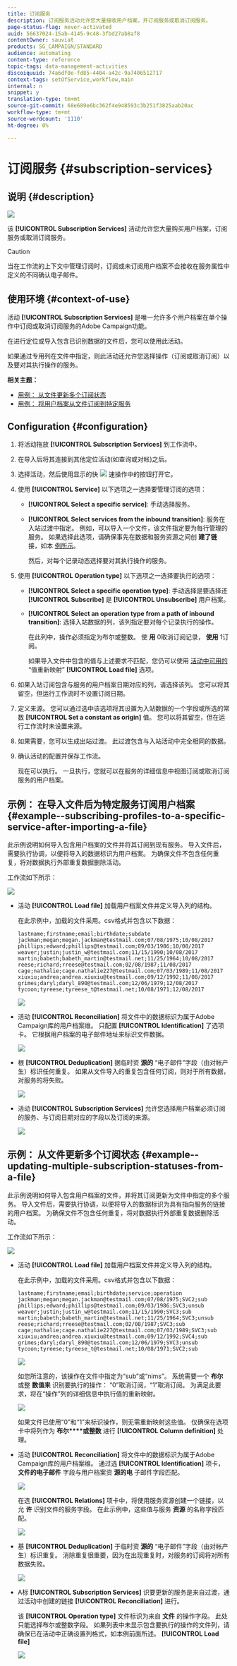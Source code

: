 ```yaml
---
title: 订阅服务
description: 订阅服务活动允许您大量接收用户档案，并订阅服务或取消订阅服务。
page-status-flag: never-activated
uuid: 56637024-15ab-4145-9c48-3fbd27ab8af8
contentOwner: sauviat
products: SG_CAMPAIGN/STANDARD
audience: automating
content-type: reference
topic-tags: data-management-activities
discoiquuid: 74a6df0e-fd85-4404-a42c-9a7406512717
context-tags: setOfService,workflow,main
internal: n
snippet: y
translation-type: tm+mt
source-git-commit: 68e689e6bc362f4e948593c3b251f3825aab20ac
workflow-type: tm+mt
source-wordcount: '1110'
ht-degree: 0%

---
```



# 订阅服务 {#subscription-services}

## 说明 {#description}

![](assets/wf_subscription.png)

该 **[!UICONTROL Subscription Services]** 活动允许您大量购买用户档案，订阅服务或取消订阅服务。

>[!CAUTION]
>
>当在工作流的上下文中管理订阅时，订阅或未订阅用户档案不会接收在服务属性中定义的不同确认电子邮件。

## 使用环境 {#context-of-use}

活动 **[!UICONTROL Subscription Services]** 是唯一允许多个用户档案在单个操作中订阅或取消订阅服务的Adobe Campaign功能。

在进行定位或导入包含已识别数据的文件后，您可以使用此活动。

如果通过专用列在文件中指定，则此活动还允许您选择操作（订阅或取消订阅）以及要对其执行操作的服务。

**相关主题：**

* [用例： 从文件更新多个订阅状态](../../automating/using/updating-subscriptions-from-file.md)
* [用例： 将用户档案从文件订阅到特定服务](../../automating/using/subscribing-profiles-from-file.md)

## Configuration {#configuration}

1. 将活动拖放 **[!UICONTROL Subscription Services]** 到工作流中。
1. 在导入后将其连接到其他定位活动(如查询或对帐)之后。
1. 选择活动，然后使用显示的快 ![](assets/edit_darkgrey-24px.png) 速操作中的按钮打开它。
1. 使用 **[!UICONTROL Service]** 以下选项之一选择要管理订阅的选项：

   * **[!UICONTROL Select a specific service]**: 手动选择服务。
   * **[!UICONTROL Select services from the inbound transition]**: 服务在入站过渡中指定。 例如，可以导入一个文件，该文件指定要为每行管理的服务。 如果选择此选项，请确保事先在数据和服务资源之间创 **建了链** 接，如本 [例所示](#example--updating-multiple-subscription-statuses-from-a-file)。

      然后，对每个记录动态选择要对其执行操作的服务。

1. 使用 **[!UICONTROL Operation type]** 以下选项之一选择要执行的选项：

   * **[!UICONTROL Select a specific operation type]**: 手动选择是要选择还 **[!UICONTROL Subscribe]** 是 **[!UICONTROL Unsubscribe]** 用户档案。
   * **[!UICONTROL Select an operation type from a path of inbound transition]**: 选择入站数据的列，该列指定要对每个记录执行的操作。

      在此列中，操作必须指定为布尔或整数。 使 **用** 0取消订阅记录， **使用** 1订阅。

      如果导入文件中包含的值与上述要求不匹配，您仍可以使用 [活动中可用的](../../automating/using/load-file.md#column-format) “值重新映射” **[!UICONTROL Load file]** 选项。

1. 如果入站订阅包含与服务的用户档案日期对应的列，请选择该列。 您可以将其留空，但运行工作流时不设置订阅日期。
1. 定义来源。 您可以通过选中该选项将其设置为入站数据的一个字段或所选的常数 **[!UICONTROL Set a constant as origin]** 值。 您可以将其留空，但在运行工作流时未设置来源。
1. 如果需要，您可以生成出站过渡。 此过渡包含与入站活动中完全相同的数据。
1. 确认活动的配置并保存工作流。

   现在可以执行。 一旦执行，您就可以在服务的详细信息中视图订阅或取消订阅服务的用户档案。

## 示例： 在导入文件后为特定服务订阅用户档案 {#example--subscribing-profiles-to-a-specific-service-after-importing-a-file}

此示例说明如何导入包含用户档案的文件并将其订阅到现有服务。 导入文件后，需要执行协调，以便将导入的数据标识为用户档案。 为确保文件不包含任何重复，将对数据执行外部重复数据删除活动。

工作流如下所示：

![](assets/subscription_activity_example1.png)

* 活动 **[!UICONTROL Load file]** 加载用户档案文件并定义导入列的结构。

   在此示例中，加载的文件采用。csv格式并包含以下数据：

   ```
   lastname;firstname;email;birthdate;subdate
   jackman;megan;megan.jackman@testmail.com;07/08/1975;10/08/2017
   phillips;edward;phillips@testmail.com;09/03/1986;10/08/2017
   weaver;justin;justin_w@testmail.com;11/15/1990;10/08/2017
   martin;babeth;babeth_martin@testmail.net;11/25/1964;10/08/2017
   reese;richard;rreese@testmail.com;02/08/1987;11/08/2017
   cage;nathalie;cage.nathalie227@testmail.com;07/03/1989;11/08/2017
   xiuxiu;andrea;andrea.xiuxiu@testmail.com;09/12/1992;11/08/2017
   grimes;daryl;daryl_890@testmail.com;12/06/1979;12/08/2017
   tycoon;tyreese;tyreese_t@testmail.net;10/08/1971;12/08/2017
   ```

   ![](assets/subscription_activity_example2.png)

* 活动 **[!UICONTROL Reconciliation]** 将文件中的数据标识为属于Adobe Campaign库的用户档案维。 只配置 **[!UICONTROL Identification]** 了选项卡。 它根据用户档案的电子邮件地址来标识文件数据。

   ![](assets/subscription_activity_example3.png)

* 根 **[!UICONTROL Deduplication]** 据临时资 **源的** “电子邮件”字段（由对帐产生）标识任何重复。 如果从文件导入的重复包含任何订阅，则对于所有数据，对服务的将失败。

   ![](assets/subscription_activity_example5.png)

* 活动 **[!UICONTROL Subscription Services]** 允许您选择用户档案必须订阅的服务、与订阅日期对应的字段以及订阅的来源。

   ![](assets/subscription_activity_example4.png)

## 示例： 从文件更新多个订阅状态 {#example--updating-multiple-subscription-statuses-from-a-file}

此示例说明如何导入包含用户档案的文件，并将其订阅更新为文件中指定的多个服务。 导入文件后，需要执行协调，以便将导入的数据标识为具有指向服务的链接的用户档案。 为确保文件不包含任何重复，将对数据执行外部重复数据删除活动。

工作流如下所示：

![](assets/subscription_activity_example1.png)

* 活动 **[!UICONTROL Load file]** 加载用户档案文件并定义导入列的结构。

   在此示例中，加载的文件采用。csv格式并包含以下数据：

   ```
   lastname;firstname;email;birthdate;service;operation
   jackman;megan;megan.jackman@testmail.com;07/08/1975;SVC2;sub
   phillips;edward;phillips@testmail.com;09/03/1986;SVC3;unsub
   weaver;justin;justin_w@testmail.com;11/15/1990;SVC3;sub
   martin;babeth;babeth_martin@testmail.net;11/25/1964;SVC3;unsub
   reese;richard;rreese@testmail.com;02/08/1987;SVC3;sub
   cage;nathalie;cage.nathalie227@testmail.com;07/03/1989;SVC3;sub
   xiuxiu;andrea;andrea.xiuxiu@testmail.com;09/12/1992;SVC4;sub
   grimes;daryl;daryl_890@testmail.com;12/06/1979;SVC3;unsub
   tycoon;tyreese;tyreese_t@testmail.net;10/08/1971;SVC2;sub
   ```

   ![](assets/subscription_example_load_file.png)

   如您所注意的，该操作在文件中指定为“sub”或“nims”。 系统需要一个 **布尔** 或整 **数值来** 识别要执行的操作： “0”取消订阅，“1”取消订阅。 为满足此要求，将在“操作”列的详细信息中执行值的重新映射。

   ![](assets/subscription_example_remapping.png)

   如果文件已使用“0”和“1”来标识操作，则无需重新映射这些值。 仅确保在选项卡中将列作为 **布尔****或整数** 进行 **[!UICONTROL Column definition]** 处理。

* 活动 **[!UICONTROL Reconciliation]** 将文件中的数据标识为属于Adobe Campaign库的用户档案维。 通过选 **[!UICONTROL Identification]** 项卡， **文件的电子邮件** 字段与用户档案资 **源的电** 子邮件字段匹配。

   ![](assets/subscription_activity_example3.png)

   在选 **[!UICONTROL Relations]** 项卡中，将使用服务资源创建一个链接，以允 **许** 识别文件的服务字段。 在此示例中，这些值与服务 **资源** 的名称字段匹配。

   ![](assets/subscription_example_service_relation.png)

* 基 **[!UICONTROL Deduplication]** 于临时资 **源的** “电子邮件”字段（由对帐产生）标识重复。 消除重复很重要，因为在出现重复时，对服务的订阅将对所有数据失败。

   ![](assets/subscription_activity_example5.png)

* A标 **[!UICONTROL Subscription Services]** 识要更新的服务是来自过渡，通过活动中创建的链接 **[!UICONTROL Reconciliation]** 进行。

   该 **[!UICONTROL Operation type]** 文件标识为来自 **文件** 的操作字段。 此处只能选择布尔或整数字段。 如果列表中未显示包含要执行的操作的文件列，请确保已在活动中正确设置列格式，如本例前面所述。 **[!UICONTROL Load file]**

   ![](assets/subscription_activity_example_from_file.png)

